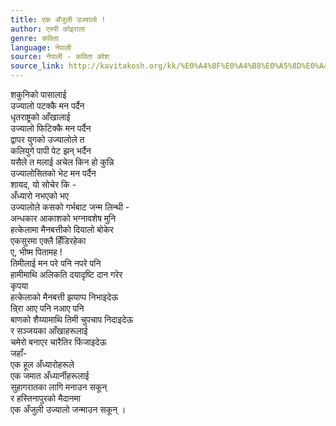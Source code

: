 ```yaml
---
title: एक अँजुली उज्यालो !
author: एस्पी कोइराला
genre: कविता
language: नेपाली
source: नेपाली - कविता कोश
source_link: http://kavitakosh.org/kk/%E0%A4%8F%E0%A4%B8%E0%A5%8D%E0%A4%AA%E0%A5%80_%E0%A4%95%E0%A5%8B%E0%A4%87%E0%A4%B0%E0%A4%BE%E0%A4%B2%E0%A4%BE
---
```


शकुनिको पासालाई  
उज्यालो पटक्कै मन पर्दैन  
धृतराष्ट्रको आँखालाई  
उज्यालो फिटिक्कै मन पर्दैन  
द्वापर युगको उज्यालोले त  
कलियुगे पापी पेट झन् भर्दैन  
यसैले त मलाई अचेल किन हो कुन्नि  
उज्यालोसितको भेट मन पर्दैन  
शायद, यो सोचेर कि -  
अँध्यारो नभएको भए  
उज्यालोले कसको गर्भबाट जन्म लिन्थी -  
अन्धकार आकाशको भग्नावशेष मुनि  
हत्केलामा मैनबत्तीको दियालो बोकेर  
एकसुरमा एक्लै हिँडिरहेका  
ए, भीष्म पितामह !  
तिमीलाई मन परे पनि नपरे पनि  
हामीमाथि अलिकति दयादृष्टि दान गरेर  
कृपया  
हत्केलाको मैनबत्ती झयाप्प निभाइदेऊ  
न्रि्रा आए पनि नआए पनि  
बाणको शैय्यामाथि तिमी चुपचाप निदाइदेऊ  
र सञ्जयका आँखाहरूलाई  
चमेरो बनाएर चारैतिर फिंजाइदेऊ  
जहाँ-  
एक हूल अँध्यारोहरूले  
एक जमात अँध्यार्नीहरूलाई  
सुहागरातका लागि मनाउन सकून्  
र हस्तिनापुरको मैदानमा  
एक अँजुली उज्यालो जन्माउन सकून् ।
